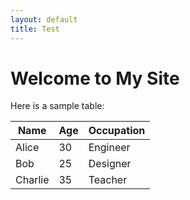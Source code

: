 ```yaml
---
layout: default
title: Test
---
```


# Welcome to My Site

Here is a sample table:

| Name    | Age | Occupation |
|---------|-----|------------|
| Alice   | 30  | Engineer   |
| Bob     | 25  | Designer   |
| Charlie | 35  | Teacher    |
